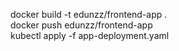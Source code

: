 docker build -t edunzz/frontend-app .
<br>
docker push edunzz/frontend-app
<br>
kubectl apply -f app-deployment.yaml
